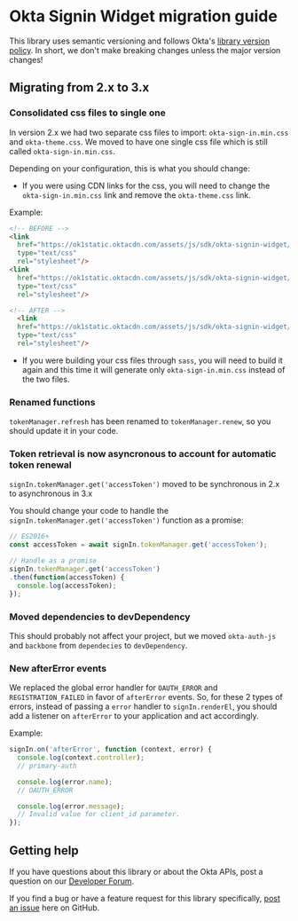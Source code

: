# Okta Signin Widget migration guide

This library uses semantic versioning and follows Okta's [library version policy](https://developer.okta.com/code/library-versions/). In short, we don't make breaking changes unless the major version changes!

## Migrating from 2.x to 3.x

### Consolidated css files to single one

In version 2.x we had two separate css files to import: `okta-sign-in.min.css` and `okta-theme.css`. We moved to have one single css file which is still called `okta-sign-in.min.css`.

Depending on your configuration, this is what you should change:

- If you were using CDN links for the css, you will need to change the `okta-sign-in.min.css` link and remove the `okta-theme.css` link.

Example:
```html
<!-- BEFORE -->
<link
  href="https://ok1static.oktacdn.com/assets/js/sdk/okta-signin-widget/2.14.0/css/okta-sign-in.min.css"
  type="text/css"
  rel="stylesheet"/>
<link
  href="https://ok1static.oktacdn.com/assets/js/sdk/okta-signin-widget/2.14.0/css/okta-theme.css"
  type="text/css"
  rel="stylesheet"/>

<!-- AFTER -->
  <link
  href="https://ok1static.oktacdn.com/assets/js/sdk/okta-signin-widget/3.0.0/css/okta-sign-in.min.css"
  type="text/css"
  rel="stylesheet"/>
```

- If you were building your css files through `sass`, you will need to build it again and this time it will generate only `okta-sign-in.min.css` instead of the two files.

### Renamed functions

`tokenManager.refresh` has been renamed to `tokenManager.renew`, so you should update it in your code.

### Token retrieval is now asyncronous to account for automatic token renewal

`signIn.tokenManager.get('accessToken')` moved to be synchronous in 2.x to asynchronous in 3.x

You should change your code to handle the `signIn.tokenManager.get('accessToken')` function as a promise:

```javascript
// ES2016+
const accessToken = await signIn.tokenManager.get('accessToken');

// Handle as a promise
signIn.tokenManager.get('accessToken')
.then(function(accessToken) {
  console.log(accessToken);
});
```

### Moved dependencies to devDependency

This should probably not affect your project, but we moved `okta-auth-js` and `backbone` from `dependecies` to `devDependency`.

### New afterError events

We replaced the global error handler for `OAUTH_ERROR` and `REGISTRATION_FAILED` in favor of `afterError` events. So, for these 2 types of errors, instead of passing a `error` handler to `signIn.renderEl`, you should add a listener on `afterError` to your application and act accordingly.

Example:
```javascript
signIn.on('afterError', function (context, error) {
  console.log(context.controller);
  // primary-auth

  console.log(error.name);
  // OAUTH_ERROR

  console.log(error.message);
  // Invalid value for client_id parameter.
});
```


## Getting help

If you have questions about this library or about the Okta APIs, post a question on our [Developer Forum](https://devforum.okta.com).

If you find a bug or have a feature request for this library specifically, [post an issue](https://github.com/okta/okta-signin-widget/issues) here on GitHub.

